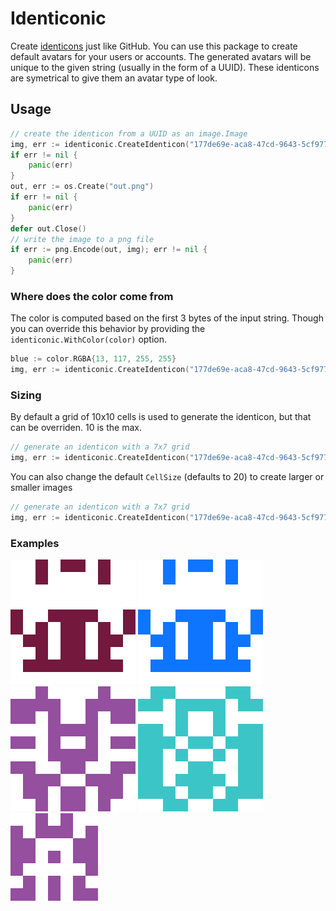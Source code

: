 # Identiconic
Create [identicons](https://en.wikipedia.org/wiki/Identicon) just like GitHub.
You can use this package to create default avatars for your users or accounts.
The generated avatars will be unique to the given string (usually in the form of a UUID).
These identicons are symetrical to give them an avatar type of look.

## Usage
```go
// create the identicon from a UUID as an image.Image
img, err := identiconic.CreateIdenticon("177de69e-aca8-47cd-9643-5cf97727b781")
if err != nil {
    panic(err)
}
out, err := os.Create("out.png")
if err != nil {
    panic(err)
}
defer out.Close()
// write the image to a png file
if err := png.Encode(out, img); err != nil {
    panic(err)
}
```

### Where does the color come from
The color is computed based on the first 3 bytes of the input string. Though you can override this behavior by providing the `identiconic.WithColor(color)` option.
```go
blue := color.RGBA{13, 117, 255, 255}
img, err := identiconic.CreateIdenticon("177de69e-aca8-47cd-9643-5cf97727b781", identiconic.WithColor(blue))
```

### Sizing
By default a grid of 10x10 cells is used to generate the identicon, but that can be overriden. 10 is the max. 
```go
// generate an identicon with a 7x7 grid
img, err := identiconic.CreateIdenticon("177de69e-aca8-47cd-9643-5cf97727b781", identiconic.WithSize(7))
```

You can also change the default `CellSize` (defaults to 20) to create larger or smaller images
```go
// generate an identicon with a 7x7 grid
img, err := identiconic.CreateIdenticon("177de69e-aca8-47cd-9643-5cf97727b781", identiconic.WithCellSize(10))
```

### Examples
<img src="https://github.com/alabianca/identiconic/blob/main/examples/example1.png"/>
<img src="https://github.com/alabianca/identiconic/blob/main/examples/example1_color.png"/>
<img src="https://github.com/alabianca/identiconic/blob/main/examples/example2.png"/>
<img src="https://github.com/alabianca/identiconic/blob/main/examples/example3.png"/>
<img src="https://github.com/alabianca/identiconic/blob/main/examples/example4.png"/>